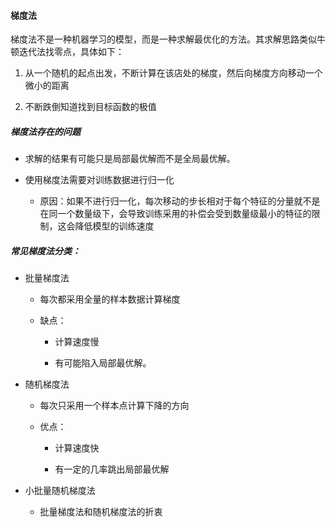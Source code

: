 #### 梯度法

梯度法不是一种机器学习的模型，而是一种求解最优化的方法。其求解思路类似牛顿迭代法找零点，具体如下：

1. 从一个随机的起点出发，不断计算在该店处的梯度，然后向梯度方向移动一个微小的距离

2. 不断跌倒知道找到目标函数的极值

##### 梯度法存在的问题

- 求解的结果有可能只是局部最优解而不是全局最优解。

- 使用梯度法需要对训练数据进行归一化
  
  - 原因：如果不进行归一化，每次移动的步长相对于每个特征的分量就不是在同一个数量级下，会导致训练采用的补偿会受到数量级最小的特征的限制，这会降低模型的训练速度

##### 常见梯度法分类：

- 批量梯度法
  
  - 每次都采用全量的样本数据计算梯度
  
  - 缺点：
    
    - 计算速度慢
    
    - 有可能陷入局部最优解。

- 随机梯度法
  
  - 每次只采用一个样本点计算下降的方向
  
  - 优点：
    
    - 计算速度快
    
    - 有一定的几率跳出局部最优解

- 小批量随机梯度法
  
  - 批量梯度法和随机梯度法的折衷
